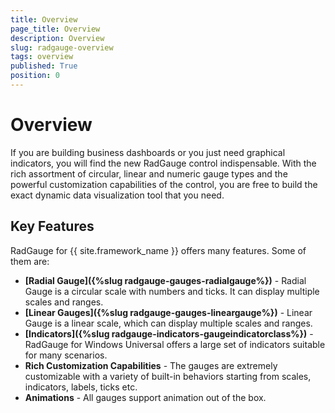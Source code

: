 ```yaml
---
title: Overview
page_title: Overview
description: Overview
slug: radgauge-overview
tags: overview
published: True
position: 0
---
```


# Overview

If you are building business dashboards or you just need graphical indicators, you will find the new RadGauge control indispensable. With the rich assortment of circular, linear and numeric gauge types and the powerful customization capabilities of the control, you are free to build the exact dynamic data visualization tool that you need.

## Key Features

RadGauge for {{ site.framework_name }} offers many features. Some of them are:

* **[Radial Gauge]({%slug radgauge-gauges-radialgauge%})** - Radial Gauge is a circular scale with numbers and ticks. It can display multiple scales and ranges.
* **[Linear Gauges]({%slug radgauge-gauges-lineargauge%})** - Linear Gauge is a linear scale, which can display multiple scales and ranges.
* **[Indicators]({%slug radgauge-indicators-gaugeindicatorclass%})** - RadGauge for Windows Universal offers a large set of indicators suitable for many scenarios.
* **Rich Customization Capabilities** - The gauges are extremely customizable with a variety of built-in behaviors
starting from scales, indicators, labels, ticks etc.
* **Animations** - All gauges support animation out of the box.


